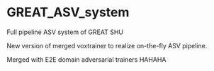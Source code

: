 # GREAT_ASV_system

Full pipeline ASV system of GREAT SHU

New version of merged voxtrainer to realize on-the-fly ASV pipeline.

Merged with E2E domain adversarial trainers HAHAHA